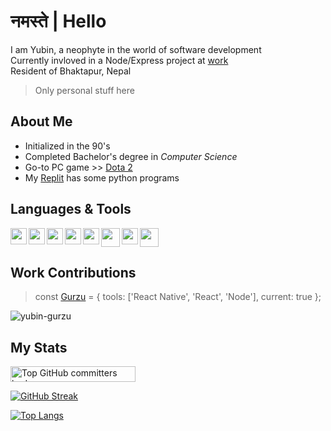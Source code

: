 # **नमस्ते | Hello**  

I am Yubin, a neophyte in the world of software development  
Currently invloved in a Node/Express project at [work](#work-contributions)  
Resident of Bhaktapur, Nepal  

> Only personal stuff here

## About Me  
- Initialized in the 90's
- Completed Bachelor's degree in *Computer Science*
- Go-to PC game >> [Dota 2](https://www.dota2.com/home)
- My [Replit](https://replit.com/@YubinKarki) has some python programs  

## Languages & Tools  

[<img align="left" width="26px" src="https://cdn.jsdelivr.net/gh/devicons/devicon/icons/typescript/typescript-original.svg" decoding="async" loading="lazy" />](https://www.typescriptlang.org/)
[<img align="left" width="26px" src="https://cdn.jsdelivr.net/gh/devicons/devicon/icons/react/react-original.svg" decoding="async" loading="lazy" />](https://reactnative.dev/)
[<img align="left" width="26px" src="https://cdn.jsdelivr.net/gh/devicons/devicon/icons/redux/redux-original.svg" decoding="async" loading="lazy" />](https://redux-toolkit.js.org/)
[<img align="left" width="26px" src="https://cdn.jsdelivr.net/gh/devicons/devicon/icons/nodejs/nodejs-original.svg" decoding="async" loading="lazy" />](https://nodejs.org/en)
[<img align="left" width="26px" src="https://cdn.jsdelivr.net/gh/devicons/devicon/icons/firebase/firebase-original.svg" decoding="async" loading="lazy" />](https://firebase.google.com/)
[<img align="left" width="30px" src="https://cdn.jsdelivr.net/gh/devicons/devicon/icons/amazonwebservices/amazonwebservices-plain-wordmark.svg" decoding="async" loading="lazy" />](https://aws.amazon.com/what-is-aws/)
[<img align="left" width="26px" src="https://cdn.jsdelivr.net/gh/devicons/devicon/icons/git/git-original.svg" decoding="async" loading="lazy" />](https://git-scm.com/about)
[<img width="30px" src="https://cdn.jsdelivr.net/gh/devicons/devicon/icons/androidstudio/androidstudio-original.svg" decoding="async" loading="lazy" />](https://developer.android.com/studio/intro)  

## Work Contributions

> const [Gurzu](https://github.com/yubin-gurzu) = { tools: ['React Native', 'React', 'Node'], current: true };  

![yubin-gurzu](https://github.com/user-attachments/assets/403fa7f6-91a1-45a6-80a4-a0d2751acd42)

## My Stats  
<a href="https://user-badge.committers.top/nepal/yubinkarki">
  <img src="https://user-badge.committers.top/nepal/yubinkarki.svg" width="200" height="25" alt="Top GitHub committers badge">
</a>

[![GitHub Streak](https://streak-stats.demolab.com/?user=yubinkarki&theme=transparent&hide_border=true&card_width=600&hide_current_streak=true)](https://git.io/streak-stats)  

[![Top Langs](https://github-readme-top-languages-yk-projects.vercel.app/api/top-langs/?username=yubinkarki&theme=transparent&hide_border=true&card_width=380&layout=compact&langs_count=6&hide=scss,c%2B%2B,objective-c%2B%2B)](https://github.com/anuraghazra/github-readme-stats)  
